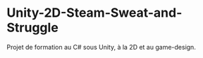 # Unity-2D-Steam-Sweat-and-Struggle

Projet de formation au C# sous Unity, à la 2D et au game-design.
